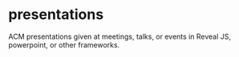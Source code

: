 # presentations
ACM presentations given at meetings, talks, or events in Reveal JS, powerpoint, or other frameworks.
